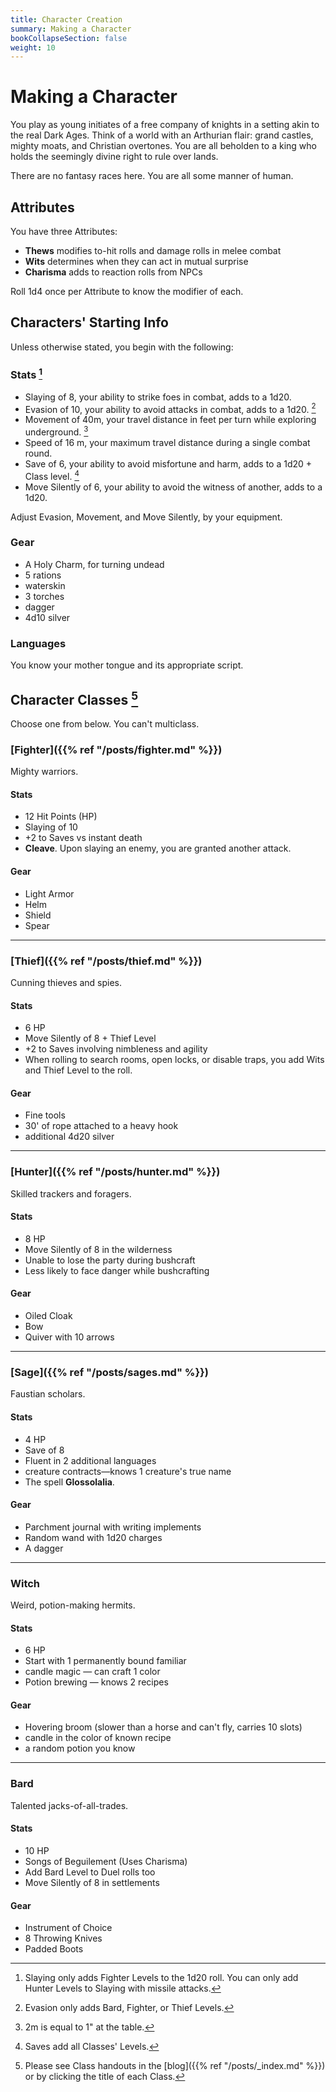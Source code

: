 ```yaml
---
title: Character Creation
summary: Making a Character
bookCollapseSection: false
weight: 10
---
```


# Making a Character

You play as young initiates of a free company of knights in a setting akin to the real Dark Ages. Think of a world with an Arthurian flair: grand castles, mighty moats, and Christian overtones. You are all beholden to a king who holds the seemingly divine right to rule over lands.

There are no fantasy races here. You are all some manner of human.

## Attributes

You have three Attributes:

- **Thews** modifies to-hit rolls and damage rolls in melee combat
- **Wits** determines when they can act in mutual surprise
- **Charisma** adds to reaction rolls from NPCs

Roll 1d4 once per Attribute to know the modifier of each.

## Characters' Starting Info

Unless otherwise stated, you begin with the following:

### Stats [^1]

- Slaying of 8, your ability to strike foes in combat, adds to a 1d20.
- Evasion of 10, your ability to avoid attacks in combat, adds to a 1d20. [^2]
- Movement of 40m, your travel distance in feet per turn while exploring underground. [^3]
- Speed of 16 m, your maximum travel distance during a single combat round.
- Save of 6, your ability to avoid misfortune and harm, adds to a 1d20 + Class level. [^4]
- Move Silently of 6, your ability to avoid the witness of another, adds to a 1d20.

Adjust Evasion, Movement, and Move Silently, by your equipment.

### Gear

- A Holy Charm, for turning undead
- 5 rations
- waterskin
- 3 torches
- dagger
- 4d10 silver

### Languages

You know your mother tongue and its appropriate script.

## Character Classes [^5]

Choose one from below. You can't multiclass.

### [Fighter]({{% ref "/posts/fighter.md" %}})

Mighty warriors.

#### Stats

- 12 Hit Points (HP)
- Slaying of 10
- +2 to Saves vs instant death
- **Cleave**. Upon slaying an enemy, you are granted another attack.

#### Gear

- Light Armor
- Helm
- Shield
- Spear

---

### [Thief]({{% ref "/posts/thief.md" %}})

Cunning thieves and spies.

#### Stats

- 6 HP
- Move Silently of 8 + Thief Level
- +2 to Saves involving nimbleness and agility
- When rolling to search rooms, open locks, or disable traps, you add Wits and Thief Level to the roll.

#### Gear

- Fine tools
- 30' of rope attached to a heavy hook
- additional 4d20 silver

---

### [Hunter]({{% ref "/posts/hunter.md" %}})

Skilled trackers and foragers.

#### Stats

- 8 HP
- Move Silently of 8 in the wilderness
- Unable to lose the party during bushcraft
- Less likely to face danger while bushcrafting

#### Gear

- Oiled Cloak
- Bow
- Quiver with 10 arrows

---

### [Sage]({{% ref "/posts/sages.md" %}})

Faustian scholars.

#### Stats

- 4 HP
- Save of 8
- Fluent in 2 additional languages
- creature contracts—knows 1 creature's true name
- The spell **Glossolalia**.

#### Gear

- Parchment journal with writing implements
- Random wand with 1d20 charges
- A dagger

---

### Witch

Weird, potion-making hermits.

#### Stats

- 6 HP
- Start with 1 permanently bound familiar
- candle magic — can craft 1 color
- Potion brewing — knows 2 recipes

#### Gear

- Hovering broom (slower than a horse and can't fly, carries 10 slots)
- candle in the color of known recipe
- a random potion you know

---

### Bard

Talented jacks-of-all-trades.

#### Stats

- 10 HP
- Songs of Beguilement (Uses Charisma)
- Add Bard Level to Duel rolls too
- Move Silently of 8 in settlements

#### Gear

- Instrument of Choice
- 8 Throwing Knives
- Padded Boots

[^1]: Slaying only adds Fighter Levels to the 1d20 roll. You can only add Hunter Levels to Slaying with missile attacks.
[^2]: Evasion only adds Bard, Fighter, or Thief Levels.
[^3]: 2m is equal to 1" at the table.
[^4]: Saves add all Classes' Levels.
[^5]: Please see Class handouts in the [blog]({{% ref "/posts/_index.md" %}}) or by clicking the title of each Class.
